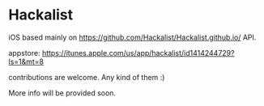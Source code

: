 # Hackalist
iOS based mainly on  https://github.com/Hackalist/Hackalist.github.io/ API. 

appstore: https://itunes.apple.com/us/app/hackalist/id1414244729?ls=1&mt=8

contributions are welcome. Any kind of them :) 

More info will be provided soon.

